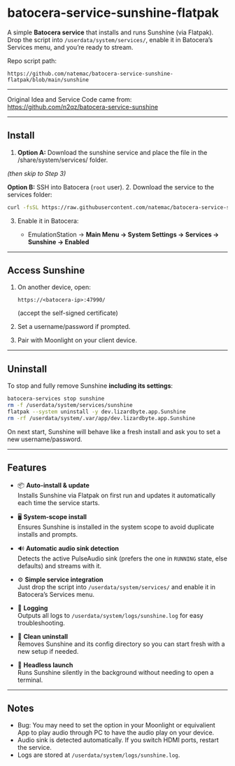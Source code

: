 # batocera-service-sunshine-flatpak

A simple **Batocera service** that installs and runs Sunshine (via Flatpak). Drop the script into `/userdata/system/services/`, enable it in Batocera’s Services menu, and you’re ready to stream.

Repo script path:

```
https://github.com/natemac/batocera-service-sunshine-flatpak/blob/main/sunshine
```

---

Original Idea and Service Code came from: https://github.com/n2qz/batocera-service-sunshine

---

## Install

1. **Option A:** Download the sunshine service and place the file in the /share/system/services/ folder.

*(then skip to Step 3)*

**Option B:** SSH into Batocera (`root` user).
2. Download the service to the services folder:

   ```bash
   curl -fsSL https://raw.githubusercontent.com/natemac/batocera-service-sunshine-flatpak/main/sunshine -o /userdata/system/services/sunshine
   ```
3. Enable it in Batocera:

   * EmulationStation → **Main Menu → System Settings → Services → Sunshine → Enabled**

---

## Access Sunshine

1. On another device, open:

   ```
   https://<batocera-ip>:47990/
   ```

   (accept the self-signed certificate)
2. Set a username/password if prompted.
3. Pair with Moonlight on your client device.

---

## Uninstall

To stop and fully remove Sunshine **including its settings**:

```bash
batocera-services stop sunshine
rm -f /userdata/system/services/sunshine
flatpak --system uninstall -y dev.lizardbyte.app.Sunshine
rm -rf /userdata/system/.var/app/dev.lizardbyte.app.Sunshine
```

On next start, Sunshine will behave like a fresh install and ask you to set a new username/password.

---

## Features

- 📦 **Auto-install & update**  
  Installs Sunshine via Flatpak on first run and updates it automatically each time the service starts.

- 🖥️ **System-scope install**  
  Ensures Sunshine is installed in the system scope to avoid duplicate installs and prompts.

- 🔊 **Automatic audio sink detection**  
  Detects the active PulseAudio sink (prefers the one in `RUNNING` state, else defaults) and streams with it.

- ⚙️ **Simple service integration**  
  Just drop the script into `/userdata/system/services/` and enable it in Batocera’s Services menu.

- 📑 **Logging**  
  Outputs all logs to `/userdata/system/logs/sunshine.log` for easy troubleshooting.

- 🔐 **Clean uninstall**  
  Removes Sunshine and its config directory so you can start fresh with a new setup if needed.

- 🚀 **Headless launch**  
  Runs Sunshine silently in the background without needing to open a terminal.

---

## Notes

* Bug: You may need to set the option in your Moonlight or equivalient App to play audio through PC to have the audio play on your device.
* Audio sink is detected automatically. If you switch HDMI ports, restart the service.
* Logs are stored at `/userdata/system/logs/sunshine.log`.
